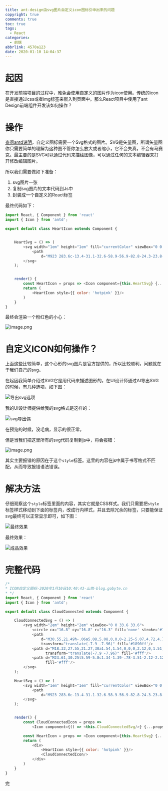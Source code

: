 ```yaml
---
title: ant-design由svg图片自定义icon图标引申出来的问题
copyright: true
comments: true
toc: true
tags:
  - React
categories:
  - 前端
abbrlink: 4570a123
date: 2020-01-10 14:04:37
---
```


# 起因

在开发前端项目的过程中，难免会使用自定义的图片作为icon使用。传统的icon是直接通过css或者img标签来嵌入到页面中。那么React项目中使用了ant Design前端组件开发该如何操作？

# 操作

[查阅antd说明](https://ant.design/components/icon-cn/#components-icon-demo-iconfont)，自定义图标需要一个Svg格式的图片。SVG是矢量图，所谓矢量图你只需要简单的理解为这种图不管你怎么放大或者缩小，它不会失真，不会有马赛克。最主要的是SVG可以通过代码来描绘图像，可以通过任何的文本编辑器来打开修改编辑图片。

所以我们需要做如下准备：

1. svg图片一张
2. 复制svg图片的文本代码到Js中
3. 封装成一个自定义的React标签

最终代码如下：

```javascript
import React, { Component } from 'react'
import { Icon } from 'antd';

export default class HeartIcon extends Component {


    HeartSvg = () => (
        <svg width="1em" height="1em" fill="currentColor" viewBox="0 0 1024 1024">
            <path
                d="M923 283.6c-13.4-31.1-32.6-58.9-56.9-82.8-24.3-23.8-52.5-42.4-84-55.5-32.5-13.5-66.9-20.3-102.4-20.3-49.3 0-97.4 13.5-139.2 39-10 6.1-19.5 12.8-28.5 20.1-9-7.3-18.5-14-28.5-20.1-41.8-25.5-89.9-39-139.2-39-35.5 0-69.9 6.8-102.4 20.3-31.4 13-59.7 31.7-84 55.5-24.4 23.9-43.5 51.7-56.9 82.8-13.9 32.3-21 66.6-21 101.9 0 33.3 6.8 68 20.3 103.3 11.3 29.5 27.5 60.1 48.2 91 32.8 48.9 77.9 99.9 133.9 151.6 92.8 85.7 184.7 144.9 188.6 147.3l23.7 15.2c10.5 6.7 24 6.7 34.5 0l23.7-15.2c3.9-2.5 95.7-61.6 188.6-147.3 56-51.7 101.1-102.7 133.9-151.6 20.7-30.9 37-61.5 48.2-91 13.5-35.3 20.3-70 20.3-103.3 0.1-35.3-7-69.6-20.9-101.9z"/>
        </svg>
    );


    render() {
        const HeartIcon = props => <Icon component={this.HeartSvg} {...props} />;
        return (
            <HeartIcon style={{ color: 'hotpink' }}/>
        )
    }
}
```

最终会渲染一个粉红色的小心：

![image.png](https://i.loli.net/2020/01/10/jo13iSkhlbrHzmD.png)

# 自定义ICON如何操作？

上面这些比较简单，这个心形的svg图片是官方提供的，所以比较顺利，问题就在于我们自己的svg。

在起因我简单介绍过SVG它是用代码来描述图形的，在UI设计师通过AI导出SVG的时候，有几种选项，如下图：

![导出svg选项](https://i.loli.net/2020/01/10/3FL9iOGaRWtSUmE.png)

我的UI设计师提供给我的svg格式是这样的：

![svg导出偶](https://i.loli.net/2020/01/10/aBgnA7WOlfEDib6.png)

在预览的时候，没毛病，显示的很正常。

但是当我们把这里所有的svg代码复制到js中，将会报错：

![image.png](https://i.loli.net/2020/01/10/T4xBopQrSOUuAZD.png)

其实主要报错的原因在于这个`style`标签。这里的内容在js中属于书写格式不匹配，从而导致报错语法错误。

# 解决方法

仔细观察这个`style`标签里面的内容，其实它就是CSS样式。我们只需要把`style`标签样式移动到下面的标签内，改成行内样式，并且去除冗余的标签，只要能保证svg最终可以正常显示即可，如下图：

![最终效果](https://i.loli.net/2020/01/10/oJWk1wuzNdh4tIH.png)

最终效果：

![成品效果](https://i.loli.net/2020/01/10/oJWk1wuzNdh4tIH.png)

# 完整代码

```JavaScript
/*
* ICON自定义图标-2020年1月10日10:40:43-山岚-blog.gobyte.cn
* */
import React, { Component } from 'react'
import { Icon } from 'antd';

export default class CloudConnected extends Component {

    CloudConnectedSvg = () => (
        <svg width="2em" height="2em" viewBox="0 0 33.6 33.6">
            <circle cx="16.8" cy="16.8" r="16.3" fill='none' stroke='#1890ff' strokeMiterlimit='10'/>
            <path
                d="M30.55,21.49h-.06a5.08,5.08,0,0,0-2.25-5.07,4.72,4.72,0,0,0-3.11-1.06l-.31,0-.44,0A5,5,0,0,0,22,16a4.7,4.7,0,0,0-2.72,3.67,4.45,4.45,0,0,0-3.34,2.46,5.07,5.07,0,0,0,.62,9.7c.53.13,1.33.35,1.66.42a26.42,26.42,0,0,0,2.82.42,28.92,28.92,0,0,0,4.29.25,20.69,20.69,0,0,0,4.09-.58,4.63,4.63,0,0,0,1.5-.45,4.12,4.12,0,0,0,.74-.45C37,30.33,36.61,21.49,30.55,21.49Z"
                transform="translate(-7.9 -7.96)" fill='#1890ff'/>
            <path d="M18.32,27.55,21.27,30a1.54,1.54,0,0,0,2.12,0,1.51,1.51,0,0,0,0-2.12l-2.95-2.48a1.54,1.54,0,0,0-2.12,0,1.52,1.52,0,0,0,0,2.12Z"
                  transform="translate(-7.9 -7.96)" fill='#fff'/>
            <path d="M23.61,30.25l5.59-5.8c1.34-1.39-.78-3.51-2.12-2.12l-5.59,5.8c-1.34,1.39.77,3.52,2.12,2.12Z" transform="translate(-7.9 -7.96)"
                  fill='#fff'/>
        </svg>
    );

    HeartSvg = () => (
        <svg width="1em" height="1em" fill="currentColor" viewBox="0 0 1024 1024">
            <path
                d="M923 283.6c-13.4-31.1-32.6-58.9-56.9-82.8-24.3-23.8-52.5-42.4-84-55.5-32.5-13.5-66.9-20.3-102.4-20.3-49.3 0-97.4 13.5-139.2 39-10 6.1-19.5 12.8-28.5 20.1-9-7.3-18.5-14-28.5-20.1-41.8-25.5-89.9-39-139.2-39-35.5 0-69.9 6.8-102.4 20.3-31.4 13-59.7 31.7-84 55.5-24.4 23.9-43.5 51.7-56.9 82.8-13.9 32.3-21 66.6-21 101.9 0 33.3 6.8 68 20.3 103.3 11.3 29.5 27.5 60.1 48.2 91 32.8 48.9 77.9 99.9 133.9 151.6 92.8 85.7 184.7 144.9 188.6 147.3l23.7 15.2c10.5 6.7 24 6.7 34.5 0l23.7-15.2c3.9-2.5 95.7-61.6 188.6-147.3 56-51.7 101.1-102.7 133.9-151.6 20.7-30.9 37-61.5 48.2-91 13.5-35.3 20.3-70 20.3-103.3 0.1-35.3-7-69.6-20.9-101.9z"/>
        </svg>
    );


    render() {
        const CloudConnectedIcon = props =>
            <Icon component={() => <this.CloudConnectedSvg/>} {...props} />;

        const HeartIcon = props => <Icon component={this.HeartSvg} {...props} />;
        return (
            <div>
                <HeartIcon style={{ color: 'hotpink' }}/>
                <CloudConnectedIcon/>
            </div>
        )
    }
}
```
完